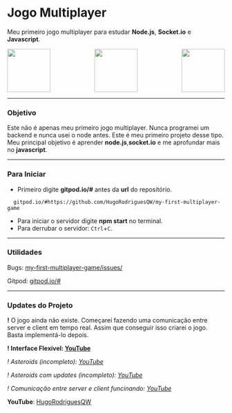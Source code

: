 # Jogo Multiplayer

Meu primeiro jogo multiplayer para estudar **Node.js**, **Socket.io** e **Javascript**.


<p align="center">
<img align="left" src="https://nodejs.org/static/images/logos/nodejs-new-pantone-black.svg" width="100px" height="100px"/>
<img src="https://upload.wikimedia.org/wikipedia/commons/thumb/9/99/Unofficial_JavaScript_logo_2.svg/200px-Unofficial_JavaScript_logo_2.svg.png" height="100px"/>
<img  align="right" src="https://upload.wikimedia.org/wikipedia/commons/9/96/Socket-io.svg" width="100px"/>
 
</p>

---

### Objetivo

Este não é apenas meu primeiro jogo  multiplayer. Nunca programei um backend e nunca usei o node antes. Este é meu primeiro projeto desse tipo.
Meu principal objetivo é aprender **node.js**,**socket.io** e me aprofundar mais no **javascript**.

---

### Para Iniciar

- Primeiro digite **gitpod.io/#** antes da **url** do repositório.
```
  gitpod.io/#https://github.com/HugoRodriguesQW/my-first-multiplayer-game
```
- Para iniciar o servidor digite **npm start** no terminal.
- Para derrubar o servidor: ```Ctrl```+```C```.

---

### Utilidades

Bugs: [my-first-multiplayer-game/issues/](https://github.com/HugoRodriguesQW/my-first-multiplayer-game/issues/)

Gitpod: [gitpod.io/#](gitpod.io/#https://github.com/HugoRodriguesQW/my-first-multiplayer-game/)

---

### Updates do Projeto

**!** O jogo ainda não existe. Começarei fazendo uma comunicação entre server e client em tempo real.
Assim que conseguir isso criarei o jogo. Basta implementá-lo depois.

**! Interface Flexível: [YouTube](https://youtu.be/QinxgfMqpG0)**

*! Asteroids (incompleto): [YouTube](https://youtu.be/kRI2PYlw68M)*

*! Asteroids com updates (incompleto): [YouTube](https://youtu.be/56PjJ7q4DtA)*

*! Comunicação entre *server* e *client* funcinando: [YouTube](https://youtu.be/V-CW__W4CeI)*

**YouTube**: [HugoRodriguesQW](https://www.youtube.com/channel/UCqr7aW8KOD_hahUme4k_9Yw)

